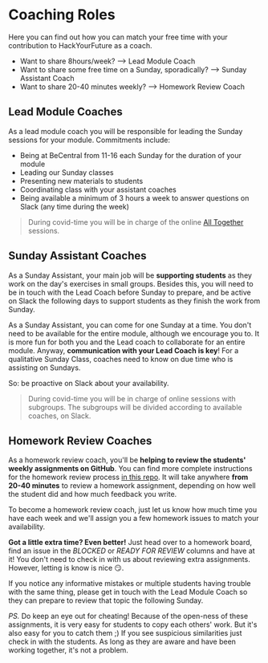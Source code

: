 # Coaching Roles

Here you can find out how you can match your free time with your contribution to HackYourFuture as a coach.

* Want to share 8hours/week? --&gt; Lead Module Coach
* Want to share some free time on a Sunday, sporadically? --&gt; Sunday Assistant Coach
* Want to share 20-40 minutes weekly? --&gt; Homework Review Coach

## Lead Module Coaches

As a lead module coach you will be responsible for leading the Sunday sessions for your module. Commitments include:

* Being at BeCentral from 11-16 each Sunday for the duration of your module
* Leading our Sunday classes
* Presenting new materials to students
* Coordinating class with your assistant coaches
* Being available a minimum of 3 hours a week to answer questions on Slack \(any time during the week\)

> During covid-time you will be in charge of the online [All Together](https://home.hackyourfuture.be/students/sunday-class) sessions.

## Sunday Assistant Coaches

As a Sunday Assistant, your main job will be **supporting students** as they work on the day's exercises in small groups. Besides this, you will need to be in touch with the Lead Coach before Sunday to prepare, and be active on Slack the following days to support students as they finish the work from Sunday.

As a Sunday Assistant, you can come for one Sunday at a time. You don't need to be available for the entire module, although we encourage you to. It is more fun for both you and the Lead coach to collaborate for an entire module. Anyway, **communication with your Lead Coach is key**! For a qualitative Sunday Class, coaches need to know on due time who is assisting on Sundays.

So: be proactive on Slack about your availability.

> During covid-time you will be in charge of online sessions with subgroups. The subgroups will be divided according to available coaches, on Slack.

## Homework Review Coaches

As a homework review coach, you'll be **helping to review the students' weekly assignments on GitHub**. You can find more complete instructions for the homework review process [in this repo](https://github.com/hackyourfuturebelgium/homework-submission). It will take anywhere **from 20-40 minutes** to review a homework assignment, depending on how well the student did and how much feedback you write.

To become a homework review coach, just let us know how much time you have each week and we'll assign you a few homework issues to match your availability.

**Got a little extra time? Even better!** Just head over to a homework board, find an issue in the _BLOCKED_ or _READY FOR REVIEW_ columns and have at it! You don't need to check in with us about reviewing extra assignments. However, letting is know is nice :smirk:.

If you notice any informative mistakes or multiple students having trouble with the same thing, please get in touch with the Lead Module Coach so they can prepare to review that topic the following Sunday.

_PS._ Do keep an eye out for cheating! Because of the open-ness of these assignments, it is very easy for students to copy each others' work. But it's also easy for you to catch them ;\) If you see suspicious similarities just check in with the students. As long as they are aware and have been working together, it's not a problem.

